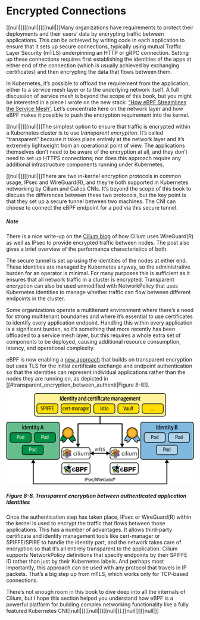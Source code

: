 # Encrypted Connections

[[null|]][[null|]][[null|]]Many organizations have requirements to protect their deployments and their users’ data by encrypting traffic between applications. This can be achieved by writing code in each application to ensure that it sets up secure connections, typically using mutual Traffic Layer Security (mTLS) underpinning an HTTP or gRPC connection. Setting up these connections requires first establishing the identities of the apps at either end of the connection (which is usually achieved by exchanging certificates) and then encrypting the data that flows between them.

In Kubernetes, it’s possible to offload the requirement from the application, either to a service mesh layer or to the underlying network itself. A full discussion of service mesh is beyond the scope of this book, but you might be interested in a piece I wrote on the new stack: [“How eBPF Streamlines the Service Mesh”](https://oreil.ly/5ayvF). Let’s concentrate here on the network layer and how eBPF makes it possible to push the encryption requirement into the kernel.

[[null|]][[null|]]The simplest option to ensure that traffic is encrypted within a Kubernetes cluster is to use _transparent encryption_. It’s called “transparent” because it takes place entirely at the network layer and it’s extremely lightweight from an operational point of view. The applications themselves don’t need to be aware of the encryption at all, and they don’t need to set up HTTPS connections; nor does this approach require any additional infrastructure components running under Kubernetes.

[[null|]][[null|]]There are two in-kernel encryption protocols in common usage, IPsec and WireGuard(R), and they’re both supported in Kubernetes networking by Cilium and Calico CNIs. It’s beyond the scope of this book to discuss the differences between these two protocols, but the key point is that they set up a secure tunnel between two machines. The CNI can choose to connect the eBPF endpoint for a pod via this secure tunnel.

##### Note

There is a nice write-up on the [Cilium blog](https://oreil.ly/xjpGP) of how Cilium uses WireGuard(R) as well as IPsec to provide encrypted traffic between nodes. The post also gives a brief overview of the performance characteristics of both.

The secure tunnel is set up using the identities of the nodes at either end. These identities are managed by Kubernetes anyway, so the administrative burden for an operator is minimal. For many purposes this is sufficient as it ensures that all network traffic in a cluster is encrypted. Transparent encryption can also be used unmodified with NetworkPolicy that uses Kubernetes identities to manage whether traffic can flow between different endpoints in the cluster.

Some organizations operate a multitenant environment where there’s a need for strong multitenant boundaries and where it’s essential to use certificates to identify every application endpoint. Handling this within every application is a significant burden, so it’s something that more recently has been offloaded to a service mesh layer, but this requires a whole extra set of components to be deployed, causing additional resource consumption, latency, and operational complexity.

eBPF is now enabling a [new approach](https://oreil.ly/DSnLZ) that builds on transparent encryption but uses TLS for the initial certificate exchange and endpoint authentication so that the identities can represent individual applications rather than the nodes they are running on, as depicted in [[#transparent_encryption_between_authenti|Figure 8-8]].

![Transparent encryption between authenticated application identities](/Learning%20eBPF%20Programming%20the%20Linux%20Kernel%20for%20Enhanced%20Observability,%20Networking,%20and%20Security%20(Liz%20Rice)%20(Z-Library)/images/lebp_0808.png)

##### Figure 8-8. Transparent encryption between authenticated application identities

Once the authentication step has taken place, IPsec or WireGuard(R) within the kernel is used to encrypt the traffic that flows between those applications. This has a number of advantages. It allows third-party certificate and identity management tools like cert-manager or SPIFFE/SPIRE to handle the identity part, and the network takes care of encryption so that it’s all entirely transparent to the application. Cilium supports NetworkPolicy definitions that specify endpoints by their SPIFFE ID rather than just by their Kubernetes labels. And perhaps most importantly, this approach can be used with any protocol that travels in IP packets. That’s a big step up from mTLS, which works only for TCP-based connections.

There’s not enough room in this book to dive deep into all the internals of Cilium, but I hope this section helped you understand how eBPF is a powerful platform for building complex networking functionality like a fully featured Kubernetes CNI[[null|]][[null|]][[null|]].[[null|]][[null|]]